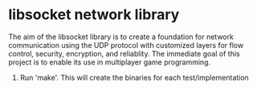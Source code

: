 # libsocket network library 

The aim of the libsocket library is to create a foundation for network communication using the UDP protocol with customized layers for flow control, security, encryption, and reliablity. The immediate goal of this project is to enable its use in multiplayer game programming. 

1. Run 'make'. This will create the binaries for each test/implementation


